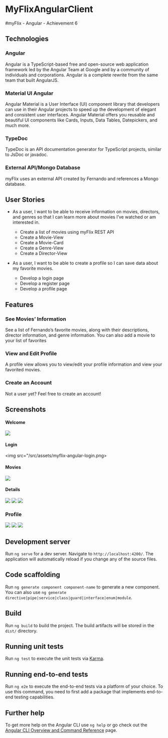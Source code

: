 # MyFlixAngularClient

#myFlix - Angular - Achievement 6

## Technologies
### Angular
Angular is a TypeScript-based free and open-source web application framework led by the Angular Team at Google and by a community of individuals and corporations. Angular is a complete rewrite from the same team that built AngularJS.

### Material UI Angular
 Angular Material is a User Interface (UI) component library that developers can use in their Angular projects to speed up the development of elegant and consistent user interfaces. Angular Material offers you reusable and beautiful UI components like Cards, Inputs, Data Tables, Datepickers, and much more.

### TypeDoc
TypeDoc is an API documentation generator for TypeScript projects, similar to JsDoc or javadoc. 

### External API/Mongo Database
myFlix uses an external API created by Fernando and references a Mongo database.

## User Stories

- As a user, I want to be able to receive information on movies, directors, and genres so that I can learn more about movies I’ve watched or am interested in. 
	- Create a list of movies using myFlix REST API
	- Create a Movie-View
	- Create a Movie-Card
	- Create a Genre-View
	- Create a Director-View

- As a user, I want to be able to create a profile so I can save data about my favorite movies.
	- Develop a login page
	- Develop a register page
	- Develop a profile page

## Features
### See Movies’ Information
See a list of Fernando’s favorite movies, along with their descriptions, director information, and genre information. You can also add a movie to your list of favorites

### View and Edit Profile
A profile view allows you to view/edit your profile information and view your favorited movies.

### Create an Account
Not a user yet? Feel free to create an account!

## Screenshots
#### Welcome
<img src="/src/assets/myflix-angular-welcome.png">

#### Login
<img src="/src/assets/myflix-angular-login.png>

#### Movies
<img src="src/assets/myflix-angular-movies.png">

#### Details
<img src="src/assets/myflix-angular-genres.png">
<img src="src/assets/myflix-angular-directors.png">
<img src="src/assets/myflix-angular-description.png">

### Profile
<img src="src/assets/myflix-angular-profile.png">
<img src="src/assets/myflix-angular-edit-user.png">
<img src="src/assets/myflix-angular-delete-user.png">

## Development server

Run `ng serve` for a dev server. Navigate to `http://localhost:4200/`. The application will automatically reload if you change any of the source files.

## Code scaffolding

Run `ng generate component component-name` to generate a new component. You can also use `ng generate directive|pipe|service|class|guard|interface|enum|module`.

## Build

Run `ng build` to build the project. The build artifacts will be stored in the `dist/` directory.

## Running unit tests

Run `ng test` to execute the unit tests via [Karma](https://karma-runner.github.io).

## Running end-to-end tests

Run `ng e2e` to execute the end-to-end tests via a platform of your choice. To use this command, you need to first add a package that implements end-to-end testing capabilities.

## Further help

To get more help on the Angular CLI use `ng help` or go check out the [Angular CLI Overview and Command Reference](https://angular.io/cli) page.
